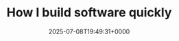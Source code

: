 ---
title: How I build software quickly
slug: 20250708T194931
date: 2025-07-08T19:49:31+0000
params:
  url: https://evanhahn.com/how-i-build-software-quickly/
tags:
- programming
- practices
- to-read
---